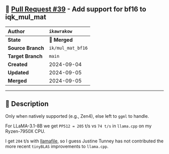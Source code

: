 ## 🔀 [Pull Request #39](https://github.com/ikawrakow/ik_llama.cpp/pull/39) - Add support for bf16 to iqk_mul_mat

| **Author** | `ikawrakow` |
| :--- | :--- |
| **State** | 🔀 **Merged** |
| **Source Branch** | `ik/mul_mat_bf16` |
| **Target Branch** | `main` |
| **Created** | 2024-09-04 |
| **Updated** | 2024-09-05 |
| **Merged** | 2024-09-05 |

---

## 📄 Description

Only when natively supported (e.g., Zen4), else left to `ggml` to handle.

For LLaMA-3.1-8B we get `PP512 = 205` t/s vs `74 t/s` in `llama.cpp` on my Ryzen-7950X CPU.

I get `204` t/s with [llamafile](https://github.com/Mozilla-Ocho/llamafile), so I guess Justine Tunney has not contributed the more recent `tinyBLAS` improvements to `llama.cpp`.
